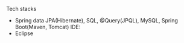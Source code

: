 Tech stacks <br>
- Spring data JPA(Hibernate), SQL, @Query(JPQL), MySQL, Spring Boot(Maven, Tomcat)
IDE:<br>
- Eclipse
